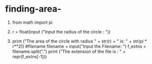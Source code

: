 # finding-area-
1. from math import pi

2. r = float(input ("Input the radius of the circle : "))

3. print ("The area of the circle with radius " + str(r) + " is: " + str(pi * r**2))
#filename
filename = input("Input the Filename: ")
f_extns = filename.split(".")
print ("The extension of the file is : " + repr(f_extns[-1]))
